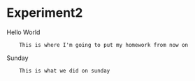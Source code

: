 # Experiment2

Hello World

        This is where I'm going to put my homework from now on

Sunday

        This is what we did on sunday